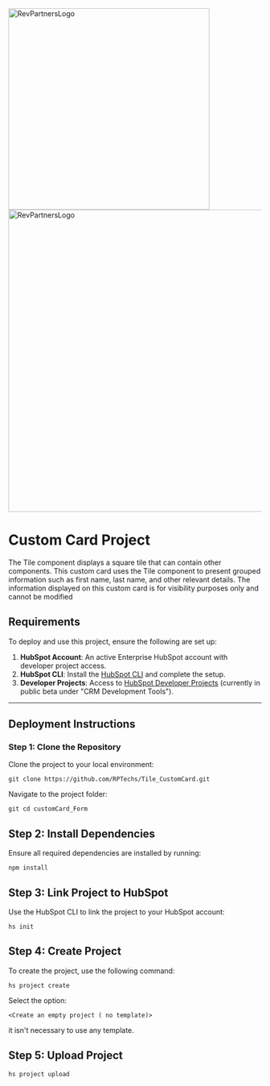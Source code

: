 
<img src="https://9040550.fs1.hubspotusercontent-na1.net/hubfs/9040550/__hs-marketplace__/RP%20Green%20Logo-3-1.png" alt="RevPartnersLogo" width="400"/>
<img src="https://9041195.fs1.hubspotusercontent-na1.net/hubfs/9041195/GitHub/customCard_2.png" alt="RevPartnersLogo" width="600"/>

# Custom Card Project

The Tile component displays a square tile that can contain other components. This custom card uses the Tile component to present grouped information such as first name, last name, and other relevant details. The information displayed on this custom card is for visibility purposes only and cannot be modified


## **Requirements**

To deploy and use this project, ensure the following are set up:

1. **HubSpot Account**: An active  Enterprise HubSpot account with developer project access.  
2. **HubSpot CLI**: Install the [HubSpot CLI](https://www.npmjs.com/package/@hubspot/cli) and complete the setup.  
3. **Developer Projects**: Access to [HubSpot Developer Projects](https://app.hubspot.com/l/whats-new/betas) (currently in public beta under "CRM Development Tools"). 

---


## **Deployment Instructions**

### **Step 1: Clone the Repository**
Clone the project to your local environment:  

```console
git clone https://github.com/RPTechs/Tile_CustomCard.git
```

Navigate to the project folder:
```console
git cd customCard_Form
```
## **Step 2: Install Dependencies**
Ensure all required dependencies are installed by running:

```console
npm install
```
## **Step 3: Link Project to HubSpot**
Use the HubSpot CLI to link the project to your HubSpot account:

```console
hs init
```

## **Step 4: Create Project**
To create the project, use the following command:
```console
hs project create
```
Select the option:
```console
<Create an empty project ( no template)>
```
it isn't necessary to use any template.

## **Step 5: Upload Project**

```console
hs project upload
